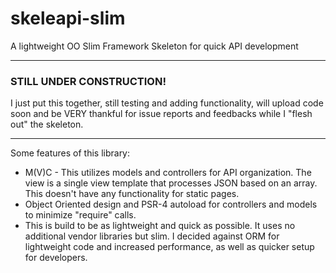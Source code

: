 # skeleapi-slim
A lightweight OO Slim Framework Skeleton for quick API development
___
### STILL UNDER CONSTRUCTION!
I just put this together, still testing and adding functionality, will upload code soon and be VERY thankful for issue reports and feedbacks while I "flesh out" the skeleton. 
___
Some features of this library:
- M(V)C - This utilizes models and controllers for API organization. The view is a single view template that processes JSON based on an array. This doesn't have any functionality for static pages.
- Object Oriented design and PSR-4 autoload for controllers and models to minimize "require" calls.
- This is build to be as lightweight and quick as possible. It uses no additional vendor libraries but slim. I decided against ORM for lightweight code and increased performance, as well as quicker setup for developers.
